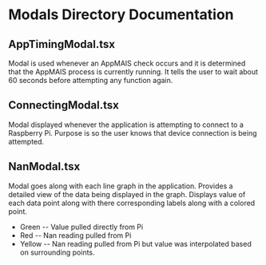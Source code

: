 # Modals Directory Documentation

## **AppTimingModal.tsx**
Modal is used whenever an AppMAIS check occurs and it is determined that the AppMAIS process is currently running. It tells the user to wait about 60 seconds before attempting any function again.

## **ConnectingModal.tsx**
Modal displayed whenever the application is attempting to connect to a Raspberry Pi. Purpose is so the user knows that device connection is being attempted.

## **NanModal.tsx**
Modal goes along with each line graph in the application. Provides a detailed view of the data being displayed in the graph. Displays value of each data point along with there corresponding labels along with a colored point.
* Green -- Value pulled directly from Pi
* Red -- Nan reading pulled from Pi
* Yellow -- Nan reading pulled from Pi but value was interpolated based on surrounding points.
